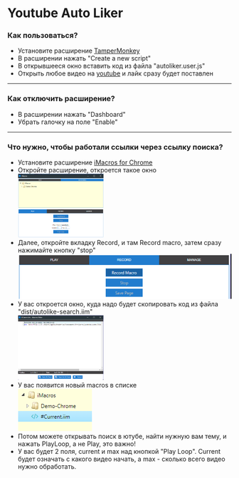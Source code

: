 <h1 class="text-center">Youtube Auto Liker</h1>

<h3>Как пользоваться?</h3>
<ul>
  <li>
    Установите расширение <a href="https://chrome.google.com/webstore/detail/tampermonkey/dhdgffkkebhmkfjojejmpbldmpobfkfo">TamperMonkey</a>
  </li>
  <li>
    В расширении нажать "Create a new script"
  </li>
  <li>
    В открывшееся окно вставить код из файла "autoliker.user.js"
  </li>
  <li>
    Открыть любое видео на <a href="https://youtube.com">youtube</a> и лайк сразу будет поставлен
  </li>
</ul>

<hr>

<h3>Как отключить расширение?</h3>

<ul>
  <li>
    В расширении нажать "Dashboard"
  </li>
  <li>
    Убрать галочку на поле "Enable"
  </li>
</ul>

<hr>

<h3>Что нужно, чтобы работали ссылки через ссылку поиска?</h3>

    
<ul>
        <li class="mt-4">
            Установите расширение <a href="https://chrome.google.com/webstore/detail/imacros-for-chrome/cplklnmnlbnpmjogncfgfijoopmnlemp">iMacros for Chrome</a>
        </li>
        <li class="mt-4">
            Откройте расширение, откроется такое окно <br><img src="public/images/imm1.png" width="40%" alt="">
        </li>
        <li class="mt-4">
            Далее, откройте вкладку Record, и там Record macro, затем сразу нажимайте кнопку "stop"<br> <img src="public/images/imm2.png" alt="">
        </li>
        <li class="mt-4">
            У вас откроется окно, куда надо будет скопировать код из файла "dist/autolike-search.iim" <br> <img src="public/images/imm3.png" width="40%">
        </li>
        <li class="mt-4">
            У вас появится новый macros в списке <br> <img src="public/images/imm4.png" alt="">
        </li>
        <li class="mt-4">
            Потом можете открывать поиск в ютубе, найти нужную вам тему, и нажать PlayLoop, а не Play, это важно!
        </li>
        <li class="mt-4">
            У вас будет 2 поля, current и max над кнопкой "Play Loop". Current будет означать с какого видео начать, а max - сколько всего видео нужно обработать.
        </li>
    </ul>

